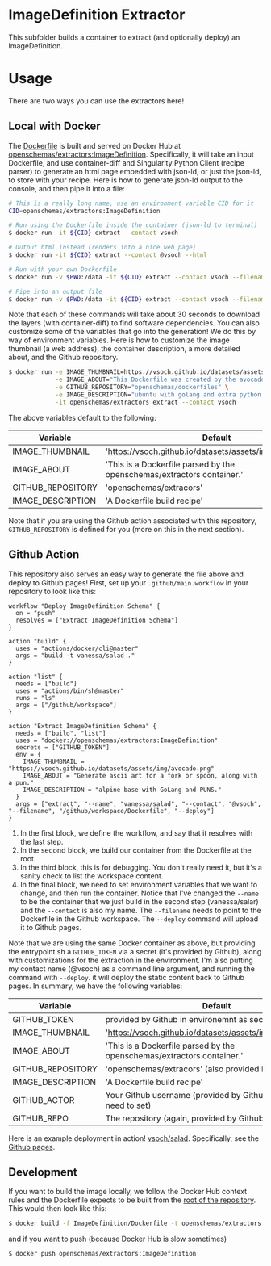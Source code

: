 # ImageDefinition Extractor

This subfolder builds a container to extract (and optionally deploy) an ImageDefinition.

# Usage
There are two ways you can use the extractors here!

## Local with Docker

The [Dockerfile](Dockerfile) is built and served on Docker Hub at 
[openschemas/extractors:ImageDefinition](). Specifically, it will take an input
Dockerfile, and use container-diff and Singularity Python Client (recipe parser)
to generate an html page embedded with json-ld, or just the json-ld, to
store with your recipe. Here is how to generate json-ld output to the console,
and then pipe it into a file:

```bash
# This is a really long name, use an environment variable CID for it
CID=openschemas/extractors:ImageDefinition

# Run using the Dockerfile inside the container (json-ld to terminal)
$ docker run -it ${CID} extract --contact vsoch

# Output html instead (renders into a nice web page)
$ docker run -it ${CID} extract --contact @vsoch --html

# Run with your own Dockerfile
$ docker run -v $PWD:/data -it ${CID} extract --contact vsoch --filename /data/Dockerfile

# Pipe into an output file
$ docker run -v $PWD:/data -it ${CID} extract --contact vsoch --filename /data/Dockerfile > metadata.json
```

Note that each of these commands will take about 
30 seconds to download the layers (with container-diff) to find software
dependencies. You can also customize some of the variables that go into the generation! We
do this by way of environment variables. Here is how to customize the image thumbnail (a web
address), the container description, a more detailed about, and the Github repository.

```bash
$ docker run -e IMAGE_THUMBNAIL=https://vsoch.github.io/datasets/assets/img/avocado.png \
             -e IMAGE_ABOUT="This Dockerfile was created by the avocado dinosaur." \
             -e GITHUB_REPOSITORY="openschemas/dockerfiles" \
             -e IMAGE_DESCRIPTION="ubuntu with golang and extra python modules installed." \
             -it openschemas/extractors extract --contact vsoch
```

The above variables default to the following:

| Variable | Default | 
|----------|---------|
| IMAGE_THUMBNAIL | 'https://vsoch.github.io/datasets/assets/img/avocado.png' |
| IMAGE_ABOUT | 'This is a Dockerfile parsed by the openschemas/extractors container.' |
| GITHUB_REPOSITORY | 'openschemas/extracors' | 
| IMAGE_DESCRIPTION | 'A Dockerfile build recipe' |


Note that if you are using the Github action associated with this repository, `GITHUB_REPOSITORY`
is defined for you (more on this in the next section).

## Github Action

This repository also serves an easy way to generate the file above and deploy
to Github pages! First, set up your `.github/main.workflow` in your repository 
to look like this:

```
workflow "Deploy ImageDefinition Schema" {
  on = "push"
  resolves = ["Extract ImageDefinition Schema"]
}

action "build" {
  uses = "actions/docker/cli@master"
  args = "build -t vanessa/salad ."
}

action "list" {
  needs = ["build"]
  uses = "actions/bin/sh@master"
  runs = "ls"
  args = ["/github/workspace"]
}

action "Extract ImageDefinition Schema" {
  needs = ["build", "list"]
  uses = "docker://openschemas/extractors:ImageDefinition"
  secrets = ["GITHUB_TOKEN"]
  env = {
    IMAGE_THUMBNAIL = "https://vsoch.github.io/datasets/assets/img/avocado.png"
    IMAGE_ABOUT = "Generate ascii art for a fork or spoon, along with a pun."
    IMAGE_DESCRIPTION = "alpine base with GoLang and PUNS."
  }
  args = ["extract", "--name", "vanessa/salad", "--contact", "@vsoch", "--filename", "/github/workspace/Dockerfile", "--deploy"]
}
```

 1. In the first block, we define the workflow, and say that it resolves with the last step.
 2. In the second block, we build our container from the Dockerfile at the root.
 3. In the third block, this is for debugging. You don't really need it, but it's a sanity check to list the workspace content.
 4. In the final block, we need to set environment variables that we want to change, and then run the container. Notice that I've changed the `--name` to be the container that we just build in the second step (vanessa/salar) and the `--contact` is also my name. The `--filename` needs to point to the Dockerfile in the Github workspace. The `--deploy` command will upload it to Github pages.

Note that we are using the same Docker container as above, but providing the 
entrypoint.sh a `GITHUB_TOKEN` via a secret (it's provided by Github),
along with customizations for the extraction in the environment. I'm also
putting my contact name (@vsoch) as a command line argument, and
running the command with `--deploy`. it will deploy the
static content back to Github pages. In summary, we have the following
variables:

| Variable | Default | 
|----------|---------|
| GITHUB_TOKEN | provided by Github in environemnt as secret |
| IMAGE_THUMBNAIL | 'https://vsoch.github.io/datasets/assets/img/avocado.png' |
| IMAGE_ABOUT | 'This is a Dockerfile parsed by the openschemas/extractors container.' |
| GITHUB_REPOSITORY | 'openschemas/extracors' (also provided by Github) | 
| IMAGE_DESCRIPTION | 'A Dockerfile build recipe' |
| GITHUB_ACTOR | Your Github username (provided by Github, you don't need to set) |
| GITHUB_REPO | The repository (again, provided by Github) |

Here is an example deployment in action! [vsoch/salad](https://github.com/vsoch/salad).
Specifically, see the [Github pages](https://vsoch.github.io/salad/).

## Development

If you want to build the image locally, we follow the Docker Hub context rules
and the Dockerfile expects to be built from the [root of the repository](../).
This would then look like this:

```bash
$ docker build -f ImageDefinition/Dockerfile -t openschemas/extractors:ImageDefinition .
```
and if you want to push (because Docker Hub is slow sometimes)

```bash
$ docker push openschemas/extractors:ImageDefinition
```
